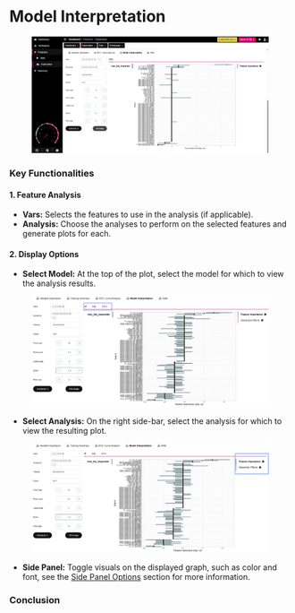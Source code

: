 # Model Interpretation

<figure><img src="../../../.gitbook/assets/Exploration_Model Interpretation.png" alt=""><figcaption></figcaption></figure>

### Key Functionalities

#### 1. Feature Analysis

* **Vars:** Selects the features to use in the analysis (if applicable).
* **Analysis:** Choose the analyses to perform on the selected features and generate plots for each.

#### **2. Display Options**

* **Select Model:** At the top of the plot, select the model for which to view the analysis results.

<figure><img src="../../../.gitbook/assets/Model Interpretation_Select Model.png" alt=""><figcaption></figcaption></figure>

* **Select Analysis:** On the right side-bar, select the analysis for which to view the resulting plot.

<figure><img src="../../../.gitbook/assets/Model Interpretation_Select Analysis.png" alt=""><figcaption></figcaption></figure>

* **Side Panel:** Toggle visuals on the displayed graph, such as color and font, see the [Side Panel Options](../../discovery/side-panel-options.md) section for more information.

### Conclusion






